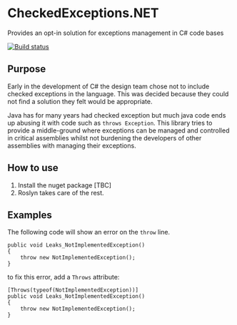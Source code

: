 # CheckedExceptions.NET
Provides an opt-in solution for exceptions management in C# code bases

[![Build status](https://ci.appveyor.com/api/projects/status/wpibvslhhtmq10hw?svg=true)](https://ci.appveyor.com/project/rjwpope/checkedexceptions)


## Purpose
Early in the development of C# the design team chose not to include checked exceptions in the language.
This was decided because they could not find a solution they felt would be appropriate.

Java has for many years had checked exception but much java code ends up abusing it with code such as `throws Exception`. 
This library tries to provide a middle-ground where exceptions can be managed and controlled in critical assemblies whilst not 
burdening the developers of other assemblies with managing their exceptions.

## How to use
1. Install the nuget package [TBC]
2. Roslyn takes care of the rest.


## Examples

The following code will show an error on the `throw` line.
```
public void Leaks_NotImplementedException()
{
	throw new NotImplementedException();
}
```

to fix this error, add a `Throws` attribute:

```
[Throws(typeof(NotImplementedException))]
public void Leaks_NotImplementedException()
{
	throw new NotImplementedException();
}
```

